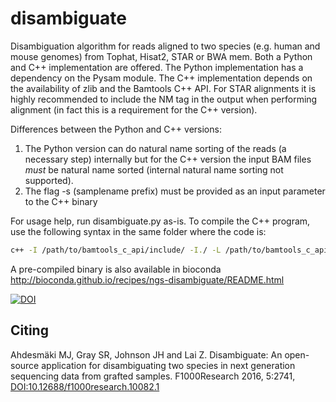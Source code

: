 # disambiguate

Disambiguation algorithm for reads aligned to two species (e.g. human and mouse genomes) from
Tophat, Hisat2, STAR or BWA mem. Both a Python and C++ implementation are offered. The Python
implementation has a dependency on the Pysam module. The C++ implementation depends on the
availability of zlib and the Bamtools C++ API. For STAR alignments it is highly recommended
to include the NM tag in the output when performing alignment (in fact this is a requirement
for the C++ version).

Differences between the Python and C++ versions:
1. The Python version can do natural name sorting of the reads (a necessary step) internally
but for the C++ version the input BAM files _must_ be natural name sorted (internal natural name sorting not
supported).
2. The flag -s (samplename prefix) must be provided as an input parameter to the C++ binary

For usage help, run disambiguate.py as-is. To compile the C++ program, use the following syntax in the same folder where the code is:

```bash
c++ -I /path/to/bamtools_c_api/include/ -I./ -L /path/to/bamtools_c_api/lib/ -o disambiguate dismain.cpp -lz -lbamtools
```

A pre-compiled binary is also available in bioconda http://bioconda.github.io/recipes/ngs-disambiguate/README.html

[![DOI](https://zenodo.org/badge/DOI/10.5281/zenodo.166017.svg)](https://doi.org/10.5281/zenodo.166017)

Citing
------
Ahdesmäki MJ, Gray SR, Johnson JH and Lai Z. Disambiguate: An open-source application for disambiguating two species in next generation sequencing data from grafted samples. F1000Research 2016, 5:2741,
[DOI:10.12688/f1000research.10082.1](http://dx.doi.org/10.12688/f1000research.10082.1)

